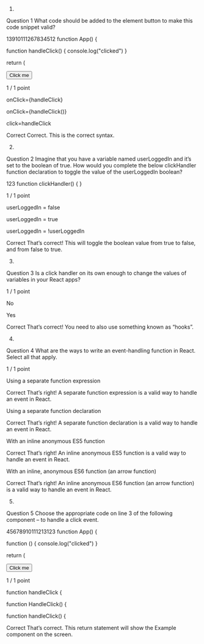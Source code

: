 1.
Question 1
What code should be added to the element button to make this code snippet valid?

13910111267834512
function App() {

  function handleClick() {
    console.log("clicked")
  }

  return (
    <div className="App">
      <button >Click me</button>
    </div>


1 / 1 point

onClick={handleClick}


onClick={handleClick()}


click=handleClick

Correct
Correct. This is the correct syntax. 

2.
Question 2
Imagine that you have a variable named userLoggedIn and it’s set to the boolean of true. How would you complete the below clickHandler function declaration to toggle the value of the userLoggedIn boolean?

123
function clickHandler() {
}


1 / 1 point

userLoggedIn = false


userLoggedIn = true


userLoggedIn = !userLoggedIn

Correct
That’s correct! This will toggle the boolean value from true to false, and from false to true.

3.
Question 3
Is a click handler on its own enough to change the values of variables in your React apps?

1 / 1 point

No


Yes

Correct
That’s correct! You need to also use something known as “hooks”.

4.
Question 4
What are the ways to write an event-handling function in React. Select all that apply.

1 / 1 point

Using a separate function expression

Correct
That’s right! A separate function expression is a valid way to handle an event in React. 


Using a separate function declaration

Correct
That’s right! A separate function declaration is a valid way to handle an event in React.


With an inline anonymous ES5 function

Correct
That’s right! An inline anonymous ES5 function is a valid way to handle an event in React.


With an inline, anonymous ES6 function (an arrow function)

Correct
That’s right! An inline anonymous ES6 function (an arrow function) is a valid way to handle an event in React.

5.
Question 5
Choose the appropriate code on line 3 of the following component – to handle a click event.

45678910111213123
function App() {

  function () {
    console.log("clicked")
  }

  return (
    <div className="App">
      <button onClick={handleClick}>Click me</button>
    </div>


1 / 1 point

function handleClick {


function HandleClick() {


function handleClick() {

Correct
That’s correct. This return statement will show the Example component on the screen.
